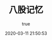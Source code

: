 ---
pageComponent:
  name: Catalogue
  data:
    path: 85.工作/20.八股记忆
    imgUrl: /img/web.png
    description: 八股记忆
title: 八股记忆
date: 2020-03-11 21:50:53
permalink: /stereotypedMemory/
sidebar: false
article: false
comment: false
editLink: false
author:
  name: xugaoyi
  link: https://github.com/xugaoyi
---
